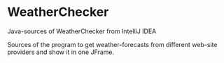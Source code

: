 # WeatherChecker
Java-sources of WeatherChecker from IntelliJ IDEA

Sources of the program to get weather-forecasts from different web-site providers and show it in one JFrame.
